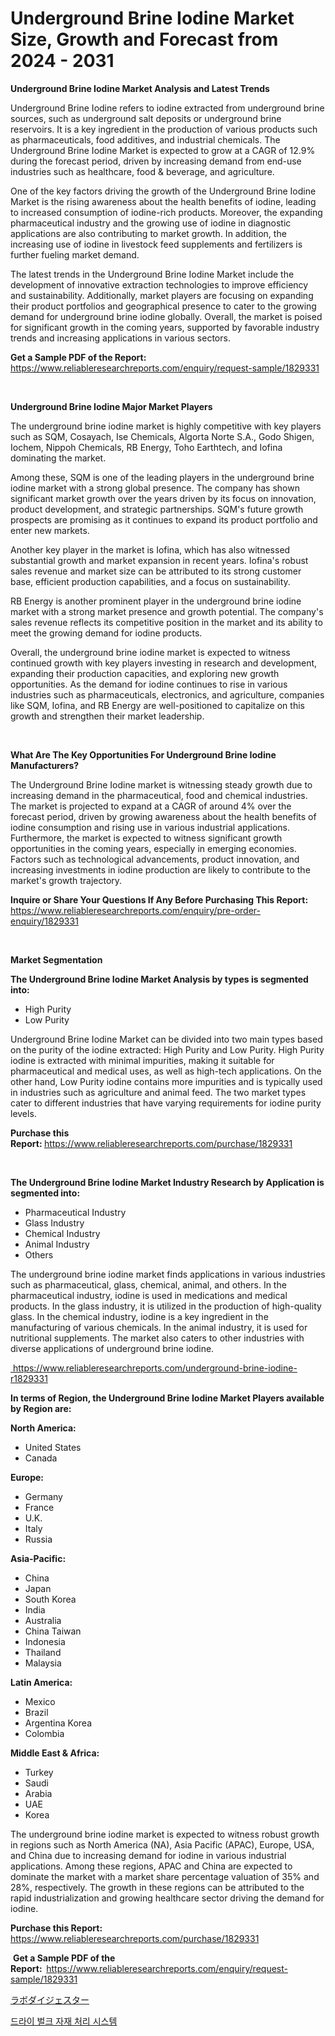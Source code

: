 <p><h1>Underground Brine Iodine Market Size, Growth and Forecast from 2024 - 2031</h1></p><p><strong>Underground Brine Iodine Market Analysis and Latest Trends</strong></p>
<p><p>Underground Brine Iodine refers to iodine extracted from underground brine sources, such as underground salt deposits or underground brine reservoirs. It is a key ingredient in the production of various products such as pharmaceuticals, food additives, and industrial chemicals. The Underground Brine Iodine Market is expected to grow at a CAGR of 12.9% during the forecast period, driven by increasing demand from end-use industries such as healthcare, food & beverage, and agriculture.</p><p>One of the key factors driving the growth of the Underground Brine Iodine Market is the rising awareness about the health benefits of iodine, leading to increased consumption of iodine-rich products. Moreover, the expanding pharmaceutical industry and the growing use of iodine in diagnostic applications are also contributing to market growth. In addition, the increasing use of iodine in livestock feed supplements and fertilizers is further fueling market demand.</p><p>The latest trends in the Underground Brine Iodine Market include the development of innovative extraction technologies to improve efficiency and sustainability. Additionally, market players are focusing on expanding their product portfolios and geographical presence to cater to the growing demand for underground brine iodine globally. Overall, the market is poised for significant growth in the coming years, supported by favorable industry trends and increasing applications in various sectors.</p></p>
<p><strong>Get a Sample PDF of the Report:&nbsp;</strong> <a href="https://www.reliableresearchreports.com/enquiry/request-sample/1829331">https://www.reliableresearchreports.com/enquiry/request-sample/1829331</a></p>
<p>&nbsp;</p>
<p><strong>Underground Brine Iodine Major Market Players</strong></p>
<p><p>The underground brine iodine market is highly competitive with key players such as SQM, Cosayach, Ise Chemicals, Algorta Norte S.A., Godo Shigen, Iochem, Nippoh Chemicals, RB Energy, Toho Earthtech, and Iofina dominating the market.</p><p>Among these, SQM is one of the leading players in the underground brine iodine market with a strong global presence. The company has shown significant market growth over the years driven by its focus on innovation, product development, and strategic partnerships. SQM's future growth prospects are promising as it continues to expand its product portfolio and enter new markets.</p><p>Another key player in the market is Iofina, which has also witnessed substantial growth and market expansion in recent years. Iofina's robust sales revenue and market size can be attributed to its strong customer base, efficient production capabilities, and a focus on sustainability.</p><p>RB Energy is another prominent player in the underground brine iodine market with a strong market presence and growth potential. The company's sales revenue reflects its competitive position in the market and its ability to meet the growing demand for iodine products.</p><p>Overall, the underground brine iodine market is expected to witness continued growth with key players investing in research and development, expanding their production capacities, and exploring new growth opportunities. As the demand for iodine continues to rise in various industries such as pharmaceuticals, electronics, and agriculture, companies like SQM, Iofina, and RB Energy are well-positioned to capitalize on this growth and strengthen their market leadership.</p></p>
<p>&nbsp;</p>
<p><strong>What Are The Key Opportunities For Underground Brine Iodine Manufacturers?</strong></p>
<p><p>The Underground Brine Iodine market is witnessing steady growth due to increasing demand in the pharmaceutical, food and chemical industries. The market is projected to expand at a CAGR of around 4% over the forecast period, driven by growing awareness about the health benefits of iodine consumption and rising use in various industrial applications. Furthermore, the market is expected to witness significant growth opportunities in the coming years, especially in emerging economies. Factors such as technological advancements, product innovation, and increasing investments in iodine production are likely to contribute to the market's growth trajectory.</p></p>
<p><strong>Inquire or Share Your Questions If Any Before Purchasing This Report:</strong> <a href="https://www.reliableresearchreports.com/enquiry/pre-order-enquiry/1829331">https://www.reliableresearchreports.com/enquiry/pre-order-enquiry/1829331</a></p>
<p>&nbsp;</p>
<p><strong>Market Segmentation</strong></p>
<p><strong>The Underground Brine Iodine Market Analysis by types is segmented into:</strong></p>
<p><ul><li>High Purity</li><li>Low Purity</li></ul></p>
<p><p>Underground Brine Iodine Market can be divided into two main types based on the purity of the iodine extracted: High Purity and Low Purity. High Purity iodine is extracted with minimal impurities, making it suitable for pharmaceutical and medical uses, as well as high-tech applications. On the other hand, Low Purity iodine contains more impurities and is typically used in industries such as agriculture and animal feed. The two market types cater to different industries that have varying requirements for iodine purity levels.</p></p>
<p><strong>Purchase this Report:&nbsp;</strong><a href="https://www.reliableresearchreports.com/purchase/1829331">https://www.reliableresearchreports.com/purchase/1829331</a></p>
<p>&nbsp;</p>
<p><strong>The Underground Brine Iodine Market Industry Research by Application is segmented into:</strong></p>
<p><ul><li>Pharmaceutical Industry</li><li>Glass Industry</li><li>Chemical Industry</li><li>Animal Industry</li><li>Others</li></ul></p>
<p><p>The underground brine iodine market finds applications in various industries such as pharmaceutical, glass, chemical, animal, and others. In the pharmaceutical industry, iodine is used in medications and medical products. In the glass industry, it is utilized in the production of high-quality glass. In the chemical industry, iodine is a key ingredient in the manufacturing of various chemicals. In the animal industry, it is used for nutritional supplements. The market also caters to other industries with diverse applications of underground brine iodine.</p></p>
<p><a href="https://www.reliableresearchreports.com/underground-brine-iodine-r1829331">&nbsp;https://www.reliableresearchreports.com/underground-brine-iodine-r1829331</a></p>
<p><strong>In terms of Region, the Underground Brine Iodine Market Players available by Region are:</strong></p>
<p>
    <p> <strong> North America: </strong>
        <ul>
            <li>United States</li>
            <li>Canada</li>
        </ul>
        </p> 
    <p> <strong> Europe: </strong>
        <ul>
            <li>Germany</li>
            <li>France</li>
            <li>U.K.</li>
            <li>Italy</li>
            <li>Russia</li>
        </ul>
        </p> 
    <p> <strong> Asia-Pacific: </strong>
        <ul>
            <li>China</li>
            <li>Japan</li>
            <li>South Korea</li>
            <li>India</li>
            <li>Australia</li>
            <li>China Taiwan</li>
            <li>Indonesia</li>
            <li>Thailand</li>
            <li>Malaysia</li>
        </ul>
        </p> 
    <p> <strong> Latin America: </strong>
        <ul>
            <li>Mexico</li>
            <li>Brazil</li>
            <li>Argentina Korea</li>
            <li>Colombia</li>
        </ul>
        </p> 
    <p> <strong> Middle East & Africa: </strong>
        <ul>
            <li>Turkey</li>
            <li>Saudi</li>
            <li>Arabia</li>
            <li>UAE</li>
            <li>Korea</li>
        </ul>
    </p>
    </p>
<p><p>The underground brine iodine market is expected to witness robust growth in regions such as North America (NA), Asia Pacific (APAC), Europe, USA, and China due to increasing demand for iodine in various industrial applications. Among these regions, APAC and China are expected to dominate the market with a market share percentage valuation of 35% and 28%, respectively. The growth in these regions can be attributed to the rapid industrialization and growing healthcare sector driving the demand for iodine.</p></p>
<p><strong>Purchase this Report: </strong><a href="https://www.reliableresearchreports.com/purchase/1829331">https://www.reliableresearchreports.com/purchase/1829331</a></p>
<p>&nbsp;<strong>Get a Sample PDF of the Report:&nbsp;&nbsp;</strong><a href="https://www.reliableresearchreports.com/enquiry/request-sample/1829331">https://www.reliableresearchreports.com/enquiry/request-sample/1829331</a></p>
<p><strong></strong></p>
<p><p><a href="https://medium.com/@vincemarvin1/2024%E5%B9%B4%E3%81%8B%E3%82%892031%E5%B9%B4%E3%81%BE%E3%81%A7%E3%81%AE%E6%9C%9F%E9%96%93%E3%81%AB%E4%BA%88%E6%B8%AC%E3%81%95%E3%82%8C%E3%82%8B%E6%80%A5%E9%80%9F%E3%81%AA%E6%88%90%E9%95%B7%E7%8E%87-%E3%81%AE%E3%82%B0%E3%83%AD%E3%83%BC%E3%83%90%E3%83%AB%E5%AE%9F%E9%A8%93%E5%AE%A4%E3%83%87%E3%82%A3%E3%82%B8%E3%82%A7%E3%82%B9%E3%82%BF%E3%83%BC%E5%B8%82%E5%A0%B4%E3%81%AE%E7%AF%84%E5%9B%B2%E3%81%AB%E3%81%A4%E3%81%84%E3%81%A6%E3%81%AE%E8%A9%B3%E7%B4%B0%E3%81%AA%E5%88%86%E6%9E%90-0fe224f22257">ラボダイジェスター</a></p><p><a href="https://github.com/ROBERTS65DAVID/Market-Research-Report-List-1/blob/main/6336170143808.md">드라이 벌크 자재 처리 시스템</a></p></p>